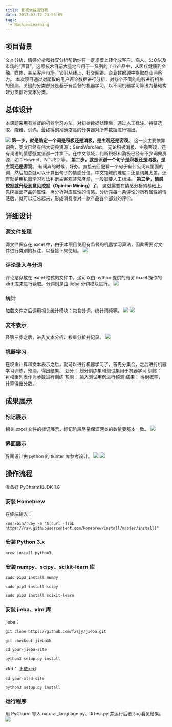 ```yaml
---
title: 影视大数据分析
date: 2017-03-12 23:55:09
tags: 
  - MachineLearning
---
```

## 项目背景
文本分析、情感分析和社交分析帮助你在一定规模上转化成客户、病人、公众以及市场的“声音”。这项技术目前大量地应用于一系列的工业产品中，从医疗健康到金融、媒体、甚至客户市场。它们从线上、社交网络、企业数据源中提取商业洞察力。
本次项目通过对爬取的用户评论数据进行分析，对各个不同的电影进行相关的预测。关键的分类部分是基于有监督的机器学习，以不同机器学习算法为基础构建分类器对文本分类。
## 总体设计
本课题采用有监督的机器学习方法。对初始数据处理后，通过人工标注、特征选取、降维、训练，最终得到准确度高的分类器对所有数据进行输出。
<!--more-->
![](https://raw.githubusercontent.com/necusjz/mPOST/master/EmotionAI/sa_1.png)
**第一步，就是确定一个词是积极还是消极，是主观还是客观**。
这一步主要依靠词典，英文已经有伟大词典资源：SentiWordNet。 无论积极消极、主观客观，还有词语的情感强度值都一并拿下。在中文领域，判断积极和消极已经有不少词典资源，如：Hownet、NTUSD 等。
**第二步，就是识别一个句子是积极还是消极，是主观还是客观**。
有词典的时候，好办。直接去匹配看一个句子有什么词典里面的词，然后加总就可以计算出句子的情感分值。中文领域的难度：还是词典太差。还有就是用机器学习方法判断主客观非常麻烦，一般需要人工标注。
**第三步，情感挖掘就升级到意见挖掘（Opinion Mining）了**。
这就需要在情感分析的基础上，先挖掘出产品的属性，再分析对应属性的情感。分析完每一条评论的所有属性的情感后，就可以汇总起来，形成消费者对一款产品各个部分的评价。
## 详细设计
### 源文件处理
源文件保存在 excel 中，由于本项目使用有监督的机器学习算法，因此需要对文件进行类别的标注，以备接下来使用。
![](https://raw.githubusercontent.com/necusjz/mPOST/master/EmotionAI/sa_2.png)
### 评论录入与分词
评论是存放在 excel 格式的文件中，这可以由 python 提供的有关 excel 操作的 xlrd 库来进行读取。分词则是由 jieba 分词模块进行。
![](https://raw.githubusercontent.com/necusjz/mPOST/master/EmotionAI/sa_3.png) 
### 统计
加载文件之后调用相关统计模块：包含分词，统计词频等。
![](https://raw.githubusercontent.com/necusjz/mPOST/master/EmotionAI/sa_4.png)
![](https://raw.githubusercontent.com/necusjz/mPOST/master/EmotionAI/sa_5.png)
### 文本表示
经第三步之后，进入文本分析，权重分析并记录。
![](https://raw.githubusercontent.com/necusjz/mPOST/master/EmotionAI/sa_6.png)
### 机器学习
在权重计算和文本表示之后，就可以进行机器学习了，首先分集合，之后进行机器学习训练，预测，得出结果。
划分：
划分训练集和测试集用于机器学习
训练：
将权重列表作为参数进行训练
预测：
输入测试用例进行预测
结果：
得到概率，计算得出分数。
## 成果展示
### 标记展示
相关 excel 文件的标记展示，标记阶段尽量保证两类的数量要基本一致。
![](https://raw.githubusercontent.com/necusjz/mPOST/master/EmotionAI/sa_7.png)
### 界面展示
界面设计由 python 的 tkinter 库参考设计。
![](https://raw.githubusercontent.com/necusjz/mPOST/master/EmotionAI/sa_8.png)
![](https://raw.githubusercontent.com/necusjz/mPOST/master/EmotionAI/sa_9.png)
## 操作流程
准备好 PyCharm和JDK 1.8
### 安装 Homebrew
在终端输入：
```
/usr/bin/ruby -e "$(curl -fsSL https://raw.githubusercontent.com/Homebrew/install/master/install)"
```
### 安装 Python 3.x
```
brew install python3
```
### 安装 numpy、scipy、scikit-learn 库
```
sudo pip3 install numpy
```
```
sudo pip3 install scipy
```
```
sudo pip3 install scikit-learn
```
### 安装 jieba、xlrd 库
jieba：
```
git clone https://github.com/fxsjy/jieba.git
```
```
git checkout jieba3k
```
```
cd your-jieba-site
```
```
python3 setup.py install
```
xlrd：
[下载xlrd](https://pypi.python.org/pypi/xlrd)
```
cd your-xlrd-site
```
```
python3 setup.py install
```
### 运行程序
用 PyCharm 导入 natural_language.py、tkTest.py 并运行后者即可看见结果。
![](https://raw.githubusercontent.com/necusjz/mPOST/master/EmotionAI/sa_10.png)
